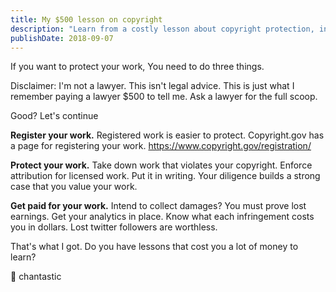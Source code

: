 ```yaml
---
title: My $500 lesson on copyright
description: "Learn from a costly lesson about copyright protection, including registering your work, defending it, and tracking earnings to ensure you're fairly compensated."
publishDate: 2018-09-07
---
```


If you want to protect your work,
You need to do three things.

Disclaimer:
I'm not a lawyer.
This isn't legal advice.
This is just what I remember paying a lawyer \$500 to tell me.
Ask a lawyer for the full scoop.

Good?
Let's continue

**Register your work.**
Registered work is easier to protect.
Copyright.gov has a page for registering your work.
https://www.copyright.gov/registration/

**Protect your work.**
Take down work that violates your copyright.
Enforce attribution for licensed work.
Put it in writing.
Your diligence builds a strong case that you value your work.

**Get paid for your work.**
Intend to collect damages?
You must prove lost earnings.
Get your analytics in place.
Know what each infringement costs you in dollars.
Lost twitter followers are worthless.

That's what I got.
Do you have lessons that cost you a lot of money to learn?

💌 chantastic
